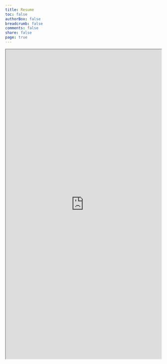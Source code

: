 ```yaml
---
title: Resume
toc: false
authorBox: false
breadcrumb: false
comments: false
share: false
page: true
---
```


<iframe src="https://rawcdn.githack.com/s-lasch/s-lasch.github.io/57ca38c20bdddcd55e4c2ff14d846bb38f8ee2a8/images/Resume.pdf" height="1000px" width="100%"></iframe>
